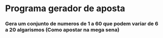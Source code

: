 # Programa gerador de aposta
### Gera um conjunto de numeros de 1 a 60 que podem variar de 6 a 20 algarismos (Como apostar na mega sena)
